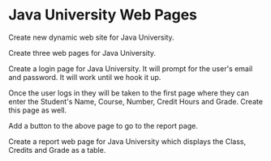 # Java University Web Pages

Create new dynamic web site for Java University.

Create three web pages for Java University. 

Create a login page for Java University. It will prompt for the user's email and password. It will work until we hook it up.

Once the user logs in they will be taken to the first page where they can enter the Student's Name, Course, Number, Credit Hours and Grade. Create this page as well.

Add a button to the above page to go to the report page.

Create a report web page for Java University which displays the Class, Credits and Grade as a table.

 